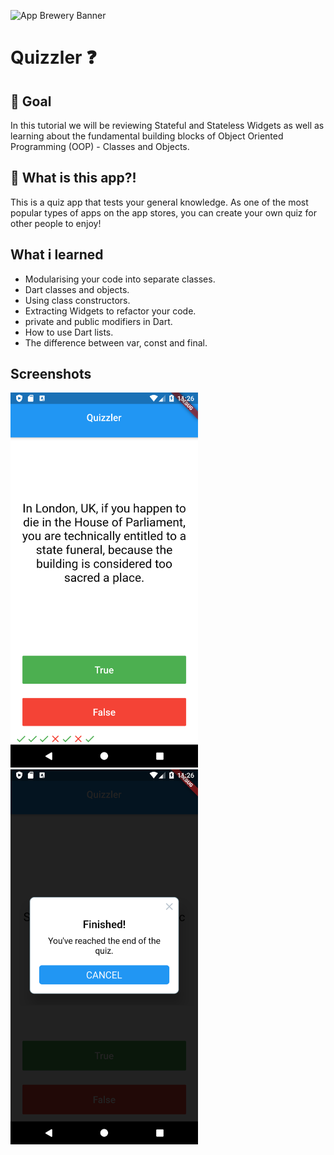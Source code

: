 ![App Brewery Banner](https://github.com/londonappbrewery/Images/blob/master/AppBreweryBanner.png)


# Quizzler ❓

## 🥅 Goal

In this tutorial we will be reviewing Stateful and Stateless Widgets as well as learning about the fundamental building blocks of Object Oriented Programming (OOP) - Classes and Objects. 


## 🤔 What is this app?! 

This is a quiz app that tests your general knowledge. As one of the most popular types of apps on the app stores, you can create your own quiz for other people to enjoy!

## What i learned 

- Modularising your code into separate classes.
- Dart classes and objects.
- Using class constructors.
- Extracting Widgets to refactor your code.
- private and public modifiers in Dart.
- How to use Dart lists.
- The difference between var, const and final.
## Screenshots
<img src="screenshots/Screenshot_1588271164.png" height="600" width="300"> <img src="screenshots/Screenshot_1588271171.png" height="600" width="300">
